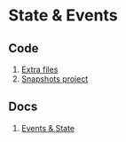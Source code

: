 # State & Events

## Code

1. [Extra files](./Section_4_React_State_Working_with_Events/extrafiles)
2. [Snapshots project](https://github.com/academind/react-complete-guide-code/tree/04-react-state-events)

## Docs

1. [Events & State](Events&State.md)
